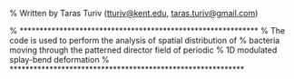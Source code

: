% Written by Taras Turiv (tturiv@kent.edu, taras.turiv@gmail.com)

% ************************************************************
% The code is used to perform the analysis of spatial distribution of
% bacteria moving through the patterned director field of periodic
% 1D modulated splay-bend deformation
% ***********************************************************
